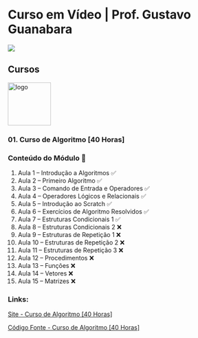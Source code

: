 # Curso em Vídeo | Prof. Gustavo Guanabara

[![](https://img.shields.io/badge/made_by-eduardodsr-green)](https://github.com/eduardodsr/cursoemvideo)
<!-- ![GitHub top language](https://img.shields.io/github/languages/top/eduardodsr/cursoemvideo)
![GitHub language count](https://img.shields.io/github/languages/count/eduardodsr/cursoemvideo) -->


## Cursos

<img src="https://www.cursoemvideo.com/wp-content/uploads/bb-plugin/cache/algoritmos-circle.jpg" alt="logo" width="100px" /> 

### 01. Curso de Algoritmo [40 Horas] 


### Conteúdo do Módulo :bookmark:

1. Aula 1 – Introdução a Algoritmos  ✅
2. Aula 2 – Primeiro Algoritmo ✅
3. Aula 3 – Comando de Entrada e Operadores ✅
4. Aula 4 – Operadores Lógicos e Relacionais ✅
5. Aula 5 – Introdução ao Scratch ✅
6. Aula 6 – Exercícios de Algoritmo Resolvidos ✅
7. Aula 7 – Estruturas Condicionais 1 ✅
8. Aula 8 – Estruturas Condicionais 2 ❌
9. Aula 9 – Estruturas de Repetição 1 ❌
10. Aula 10 – Estruturas de Repetição 2 ❌
11. Aula 11 – Estruturas de Repetição 3 ❌
12. Aula 12 – Procedimentos ❌
13. Aula 13 – Funções ❌
14. Aula 14 – Vetores ❌
15. Aula 15 – Matrizes ❌


### Links: 

[Site - Curso de Algoritmo [40 Horas]](https://www.cursoemvideo.com/curso/curso-de-algoritmo/)

[Código Fonte - Curso de Algoritmo [40 Horas]](https://github.com/eduardodsr/cursoemvideo/tree/master/curso-de-algoritmo/projetos) 